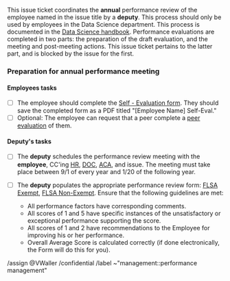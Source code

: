 This issue ticket coordinates the **annual** performance review of the employee named in the issue title by a **deputy**. This process should only be used by employees in the Data Science department. This process is documented in the [Data Science handbook](https://datascience.cookcountyassessor.com/wiki/handbook/handbook.md#performance-review). Performance evaluations are completed in two parts: the preparation of the draft evaluation, and the meeting and post-meeting actions. This issue ticket pertains to the latter part, and is blocked by the issue for the first. 


### Preparation for annual performance meeting

#### Employees tasks

- [ ] The employee should complete the [Self - Evaluation form](https://gitlab.com/ccao-data-science---modeling/career-development/employment/-/blob/master/forms/360%20Evaluation%20-%20Employee%20Self%20Evaluation.docx). They should save the completed form as a PDF titled "[Employee Name] Self-Eval."
- [ ] Optional: The employee can request that a peer complete a [peer evaluation](https://gitlab.com/ccao-data-science---modeling/career-development/employment/-/blob/master/forms/360%20Evaluation%20-%20Employee%20Peer%20Evaluation.docx) of them.

#### Deputy's tasks
- [ ] The **deputy** schedules the performance review meeting with the **employee**, CC'ing [HR](CCAOHR@cookcountyassessor.com), [DOC](MSerio@cookcountyassessor.com), [ACA](susan@feibuslaw.com), and issue. The meeting must take place between 9/1 of every year and 1/20 of the following year.
- [ ] The **deputy** populates the appropriate performance review form: [FLSA Exempt](https://gitlab.com/ccao-data-science---modeling/career-development/employment/-/blob/master/forms/20.09.09%20Performance%20Evaluation%20Form%20FLSA%20Exempt-Fillable-ALT.pdf), [FLSA Non-Exempt](https://gitlab.com/ccao-data-science---modeling/career-development/employment/-/blob/master/forms/20.09.09%20Performance%20Evaluation%20Form%20Fillable-NONEXEMPT-ALT.pdf). Ensure that the following guidelines are met:

   * All performance factors have corresponding comments.
   * All scores of 1 and 5 have specific instances of the unsatisfactory or exceptional performance
supporting the score.
   * All scores of 1 and 2 have recommendations to the Employee for improving his or her performance.
   * Overall Average Score is calculated correctly (if done electronically, the Form will do this for you).

/assign @VWaller
/confidential 
/label ~"management::performance management" 
